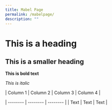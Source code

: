 ```yaml
---
title: Mabel Page
permalink: /mabelpage/
description: ""
---
```

# This is a heading
## This is a smaller heading

**This is bold text**

*This is italic*


| Column 1 | Column 2 | Column 3 | Column 4 |

| -------- | -------- | -------- |
| Text     | Text     | Text     |

